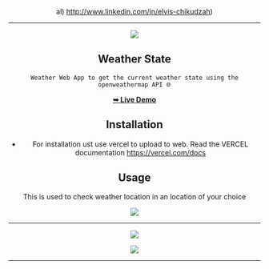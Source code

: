 <div align="center">

  al)
  http://www.linkedin.com/in/elvis-chikudzah)<hr>
  
  <img src="./icons/favicon.svg" />
  <h2 align="center">Weather State</h2>

 `Weather Web App to get the current weather state using the openweathermap API 🌐`

  <a href="https://weatherstate.vercel.app/"><strong>➥ Live Demo</strong></a>
  ## Installation
  * For installation ust use vercel to upload to web. Read the VERCEL documentation https://vercel.com/docs

  ## Usage
  This is used to check weather location in an location of your choice

  

<img src="./icons/weather app.png" /> <hr>

<img src="./icons/black result.png"/>

<img src="./icons/theme.png" /> <hr>

</div>


